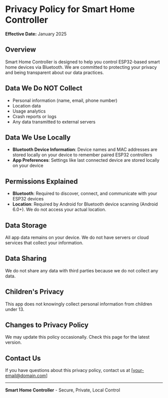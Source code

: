 # Privacy Policy for Smart Home Controller

**Effective Date:** January 2025

## Overview
Smart Home Controller is designed to help you control ESP32-based smart home devices via Bluetooth. We are committed to protecting your privacy and being transparent about our data practices.

## Data We Do NOT Collect
- Personal information (name, email, phone number)
- Location data
- Usage analytics
- Crash reports or logs
- Any data transmitted to external servers

## Data We Use Locally
- **Bluetooth Device Information**: Device names and MAC addresses are stored locally on your device to remember paired ESP32 controllers
- **App Preferences**: Settings like last connected device are stored locally on your device

## Permissions Explained
- **Bluetooth**: Required to discover, connect, and communicate with your ESP32 devices
- **Location**: Required by Android for Bluetooth device scanning (Android 6.0+). We do not access your actual location.

## Data Storage
All app data remains on your device. We do not have servers or cloud services that collect your information.

## Data Sharing
We do not share any data with third parties because we do not collect any data.

## Children's Privacy
This app does not knowingly collect personal information from children under 13.

## Changes to Privacy Policy
We may update this policy occasionally. Check this page for the latest version.

## Contact Us
If you have questions about this privacy policy, contact us at [your-email@domain.com]

---
**Smart Home Controller** - Secure, Private, Local Control
